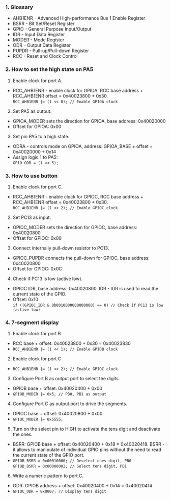 ### 1. Glossary
- AHB1ENR - Advanced High-performance Bus 1 Enable Register
- BSRR - Bit Set/Reset Register
- GPIO - General Purpose Input/Output
- IDR - Input Data Register
- MODER - Mode Register
- ODR - Output Data Register
- PUPDR - Pull-up/Pull-down Register
- RCC - Reset and Clock Control

### 2. How to set the high state on PA5
1. Enable clock for port A.
- RCC_AHB1ENR - enable clock for GPIOA, RCC base address + RCC_AHB1ENR offset =
0x40023800 + 0x30. <br/>
`RCC_AHB1ENR |= (1 << 0); // Enable GPIOA clock`
2. Set PA5 as output.
- GPIOA_MODER sets the direction for GPIOA, base address: 0x40020000
- Offset for GPIOA: 0x00
3. Set pin PA5 to a high state.
- ODRA - controls mode on GPIOA, address: GPIOA_BASE + offset = 0x40020000 + 0x14
- Assign logic 1 to PA5: <br/>
`GPIO_ODR = (1 << 5);`

### 3. How to use button
1. Enable clock for port C.
- RCC_AHB1ENR - enable clock for GPIOC, RCC base address + RCC_AHB1ENR offset =
0x40023800 + 0x30. <br/>
`RCC_AHB1ENR |= (1 << 2); // Enable GPIOC clock`
2. Set PC13 as input. <br/>
- GPIOC_MODER sets the direction for GPIOC, base address: 0x40020800
- Offset for GPIOC: 0x00
3. Connect internally pull-down resistor to PC13.
- GPIOC_PUPDR connects the pull-down for GPIOC, base address: 0x40020800
- Offset for GPIOC: 0x0C
4. Check if PC13 is low (active low).
- GPIOC IDR, base address: 0x40020800. IDR - IDR is used to read the current
state of the GPIO.
- Offset: 0x10 <br/>
`if ((GPIOC_IDR & 0b0010000000000000) == 0) // Check if PC13 is low (active low)`

### 4. 7-segment display
1. Enable clock for port B
- RCC base + offset: 0x40023800 + 0x30 = 0x40023830
- `RCC_AHB1ENR |= (1 << 1); // Enable GPIOB clock`
2. Enable clock for port C
- `RCC_AHB1ENR |= (1 << 2); // Enable GPIOC clock`
3. Configure Port B as output port to select the digits.
- GPIOB base + offset: 0x40020400 + 0x00
- `GPIOB_MODER |= 0x5; // PB0, PB1 as output`
4. Configure Port C as output port to drive the segments.
- GPIOC base + offset: 0x40020800 + 0x00
- `GPIOC_MODER |= 0x5555;`
5. Turn on the select pin to HIGH to activate the tens digit and deactivate the
ones.
- BSRR: GPIOB base + offset: 0x40020400 + 0x18 = 0x40020418. BSRR - it allows to
manipulate of individual GPIO pins without the need to read the current state of
the GPIO port.
- `GPIOB_BSRR = 0x00010000; // Deselect ones digit, PB0` <br/>
`GPIOB_BSRR = 0x00000002; // Select tens digit, PB1`
6. Write a numeric pattern to port C.
- ODR: GPIOB address + offset: 0x40020400 + 0x14 = 0x40020414
- `GPIOC_ODR = 0x0007; // Display tens digit`
